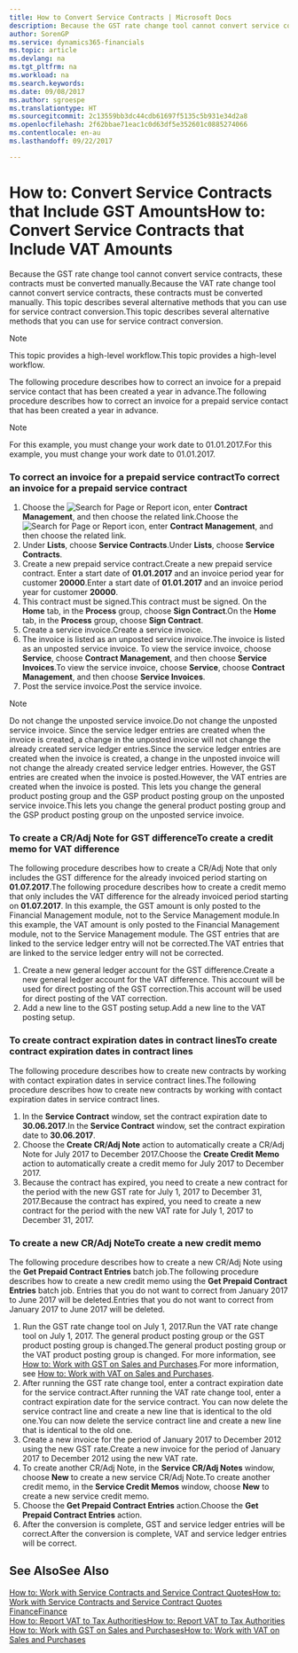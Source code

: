 ```yaml
---
title: How to Convert Service Contracts | Microsoft Docs
description: Because the GST rate change tool cannot convert service contracts, these contracts must be converted manually. This topic describes several alternative methods that you can use for service contract conversion.
author: SorenGP
ms.service: dynamics365-financials
ms.topic: article
ms.devlang: na
ms.tgt_pltfrm: na
ms.workload: na
ms.search.keywords: 
ms.date: 09/08/2017
ms.author: sgroespe
ms.translationtype: HT
ms.sourcegitcommit: 2c13559bb3dc44cdb61697f5135c5b931e34d2a8
ms.openlocfilehash: 2f62bbae71eac1c0d63df5e352601c0885274066
ms.contentlocale: en-au
ms.lasthandoff: 09/22/2017

---
```

# <a name="how-to-convert-service-contracts-that-include-vat-amounts"></a><span data-ttu-id="2a407-104">How to: Convert Service Contracts that Include GST Amounts</span><span class="sxs-lookup"><span data-stu-id="2a407-104">How to: Convert Service Contracts that Include VAT Amounts</span></span>
<span data-ttu-id="2a407-105">Because the GST rate change tool cannot convert service contracts, these contracts must be converted manually.</span><span class="sxs-lookup"><span data-stu-id="2a407-105">Because the VAT rate change tool cannot convert service contracts, these contracts must be converted manually.</span></span> <span data-ttu-id="2a407-106">This topic describes several alternative methods that you can use for service contract conversion.</span><span class="sxs-lookup"><span data-stu-id="2a407-106">This topic describes several alternative methods that you can use for service contract conversion.</span></span>  

> [!NOTE]  
>  <span data-ttu-id="2a407-107">This topic provides a high-level workflow.</span><span class="sxs-lookup"><span data-stu-id="2a407-107">This topic provides a high-level workflow.</span></span>  

 <span data-ttu-id="2a407-108">The following procedure describes how to correct an invoice for a prepaid service contact that has been created a year in advance.</span><span class="sxs-lookup"><span data-stu-id="2a407-108">The following procedure describes how to correct an invoice for a prepaid service contact that has been created a year in advance.</span></span>  

> [!NOTE]  
>  <span data-ttu-id="2a407-109">For this example, you must change your work date to 01.01.2017.</span><span class="sxs-lookup"><span data-stu-id="2a407-109">For this example, you must change your work date to 01.01.2017.</span></span>  

### <a name="to-correct-an-invoice-for-a-prepaid-service-contract"></a><span data-ttu-id="2a407-110">To correct an invoice for a prepaid service contract</span><span class="sxs-lookup"><span data-stu-id="2a407-110">To correct an invoice for a prepaid service contract</span></span>  
1. <span data-ttu-id="2a407-111">Choose the ![Search for Page or Report](media/ui-search/search_small.png "Search for Page or Report icon") icon, enter **Contract Management**, and then choose the related link.</span><span class="sxs-lookup"><span data-stu-id="2a407-111">Choose the ![Search for Page or Report](media/ui-search/search_small.png "Search for Page or Report icon") icon, enter **Contract Management**, and then choose the related link.</span></span>  
2. <span data-ttu-id="2a407-112">Under **Lists**, choose **Service Contracts**.</span><span class="sxs-lookup"><span data-stu-id="2a407-112">Under **Lists**, choose **Service Contracts**.</span></span>  
3. <span data-ttu-id="2a407-113">Create a new prepaid service contract.</span><span class="sxs-lookup"><span data-stu-id="2a407-113">Create a new prepaid service contract.</span></span> <span data-ttu-id="2a407-114">Enter a start date of **01.01.2017** and an invoice period year for customer **20000**.</span><span class="sxs-lookup"><span data-stu-id="2a407-114">Enter a start date of **01.01.2017** and an invoice period year for customer **20000**.</span></span>  
4. <span data-ttu-id="2a407-115">This contract must be signed.</span><span class="sxs-lookup"><span data-stu-id="2a407-115">This contract must be signed.</span></span> <span data-ttu-id="2a407-116">On the **Home** tab, in the **Process** group, choose **Sign Contract**.</span><span class="sxs-lookup"><span data-stu-id="2a407-116">On the **Home** tab, in the **Process** group, choose **Sign Contract**.</span></span>  
5. <span data-ttu-id="2a407-117">Create a service invoice.</span><span class="sxs-lookup"><span data-stu-id="2a407-117">Create a service invoice.</span></span>
6. <span data-ttu-id="2a407-118">The invoice is listed as an unposted service invoice.</span><span class="sxs-lookup"><span data-stu-id="2a407-118">The invoice is listed as an unposted service invoice.</span></span> <span data-ttu-id="2a407-119">To view the service invoice, choose **Service**, choose **Contract Management**, and then choose **Service Invoices**.</span><span class="sxs-lookup"><span data-stu-id="2a407-119">To view the service invoice, choose **Service**, choose **Contract Management**, and then choose **Service Invoices**.</span></span>  
7. <span data-ttu-id="2a407-120">Post the service invoice.</span><span class="sxs-lookup"><span data-stu-id="2a407-120">Post the service invoice.</span></span>  

> [!NOTE]  
>  <span data-ttu-id="2a407-121">Do not change the unposted service invoice.</span><span class="sxs-lookup"><span data-stu-id="2a407-121">Do not change the unposted service invoice.</span></span> <span data-ttu-id="2a407-122">Since the service ledger entries are created when the invoice is created, a change in the unposted invoice will not change the already created service ledger entries.</span><span class="sxs-lookup"><span data-stu-id="2a407-122">Since the service ledger entries are created when the invoice is created, a change in the unposted invoice will not change the already created service ledger entries.</span></span> <span data-ttu-id="2a407-123">However, the GST entries are created when the invoice is posted.</span><span class="sxs-lookup"><span data-stu-id="2a407-123">However, the VAT entries are created when the invoice is posted.</span></span> <span data-ttu-id="2a407-124">This lets you change the general product posting group and the GSP product posting group on the unposted service invoice.</span><span class="sxs-lookup"><span data-stu-id="2a407-124">This lets you change the general product posting group and the GSP product posting group on the unposted service invoice.</span></span>  

### <a name="to-create-a-credit-memo-for-vat-difference"></a><span data-ttu-id="2a407-125">To create a CR/Adj Note for GST difference</span><span class="sxs-lookup"><span data-stu-id="2a407-125">To create a credit memo for VAT difference</span></span>  
<span data-ttu-id="2a407-126">The following procedure describes how to create a CR/Adj Note that only includes the GST difference for the already invoiced period starting on **01.07.2017**.</span><span class="sxs-lookup"><span data-stu-id="2a407-126">The following procedure describes how to create a credit memo that only includes the VAT difference for the already invoiced period starting on **01.07.2017**.</span></span> <span data-ttu-id="2a407-127">In this example, the GST amount is only posted to the Financial Management module, not to the Service Management module.</span><span class="sxs-lookup"><span data-stu-id="2a407-127">In this example, the VAT amount is only posted to the Financial Management module, not to the Service Management module.</span></span> <span data-ttu-id="2a407-128">The GST entries that are linked to the service ledger entry will not be corrected.</span><span class="sxs-lookup"><span data-stu-id="2a407-128">The VAT entries that are linked to the service ledger entry will not be corrected.</span></span>  

1. <span data-ttu-id="2a407-129">Create a new general ledger account for the GST difference.</span><span class="sxs-lookup"><span data-stu-id="2a407-129">Create a new general ledger account for the VAT difference.</span></span> <span data-ttu-id="2a407-130">This account will be used for direct posting of the GST correction.</span><span class="sxs-lookup"><span data-stu-id="2a407-130">This account will be used for direct posting of the VAT correction.</span></span>  
2. <span data-ttu-id="2a407-131">Add a new line to the GST posting setup.</span><span class="sxs-lookup"><span data-stu-id="2a407-131">Add a new line to the VAT posting setup.</span></span>  

### <a name="to-create-contract-expiration-dates-in-contract-lines"></a><span data-ttu-id="2a407-132">To create contract expiration dates in contract lines</span><span class="sxs-lookup"><span data-stu-id="2a407-132">To create contract expiration dates in contract lines</span></span>  
<span data-ttu-id="2a407-133">The following procedure describes how to create new contracts by working with contact expiration dates in service contract lines.</span><span class="sxs-lookup"><span data-stu-id="2a407-133">The following procedure describes how to create new contracts by working with contact expiration dates in service contract lines.</span></span>  

1. <span data-ttu-id="2a407-134">In the **Service Contract** window, set the contract expiration date to **30.06.2017**.</span><span class="sxs-lookup"><span data-stu-id="2a407-134">In the **Service Contract** window, set the contract expiration date to **30.06.2017**.</span></span>  
2. <span data-ttu-id="2a407-135">Choose the **Create CR/Adj Note** action to automatically create a CR/Adj Note for July 2017 to December 2017.</span><span class="sxs-lookup"><span data-stu-id="2a407-135">Choose the **Create Credit Memo** action to automatically create a credit memo for July 2017 to December 2017.</span></span>  
3. <span data-ttu-id="2a407-136">Because the contract has expired, you need to create a new contract for the period with the new GST rate for July 1, 2017 to December 31, 2017.</span><span class="sxs-lookup"><span data-stu-id="2a407-136">Because the contract has expired, you need to create a new contract for the period with the new VAT rate for July 1, 2017 to December 31, 2017.</span></span>  

### <a name="to-create-a-new-credit-memo"></a><span data-ttu-id="2a407-137">To create a new CR/Adj Note</span><span class="sxs-lookup"><span data-stu-id="2a407-137">To create a new credit memo</span></span>  
<span data-ttu-id="2a407-138">The following procedure describes how to create a new CR/Adj Note using the **Get Prepaid Contract Entries** batch job.</span><span class="sxs-lookup"><span data-stu-id="2a407-138">The following procedure describes how to create a new credit memo using the **Get Prepaid Contract Entries** batch job.</span></span> <span data-ttu-id="2a407-139">Entries that you do not want to correct from January 2017 to June 2017 will be deleted.</span><span class="sxs-lookup"><span data-stu-id="2a407-139">Entries that you do not want to correct from January 2017 to June 2017 will be deleted.</span></span>  

1. <span data-ttu-id="2a407-140">Run the GST rate change tool on July 1, 2017.</span><span class="sxs-lookup"><span data-stu-id="2a407-140">Run the VAT rate change tool on July 1, 2017.</span></span> <span data-ttu-id="2a407-141">The general product posting group or the GST product posting group is changed.</span><span class="sxs-lookup"><span data-stu-id="2a407-141">The general product posting group or the VAT product posting group is changed.</span></span> <span data-ttu-id="2a407-142">For more information, see [How to: Work with GST on Sales and Purchases](finance-work-with-vat.md).</span><span class="sxs-lookup"><span data-stu-id="2a407-142">For more information, see [How to: Work with VAT on Sales and Purchases](finance-work-with-vat.md).</span></span>  
2. <span data-ttu-id="2a407-143">After running the GST rate change tool, enter a contract expiration date for the service contract.</span><span class="sxs-lookup"><span data-stu-id="2a407-143">After running the VAT rate change tool, enter a contract expiration date for the service contract.</span></span> <span data-ttu-id="2a407-144">You can now delete the service contract line and create a new line that is identical to the old one.</span><span class="sxs-lookup"><span data-stu-id="2a407-144">You can now delete the service contract line and create a new line that is identical to the old one.</span></span>  
3. <span data-ttu-id="2a407-145">Create a new invoice for the period of January 2017 to December 2012 using the new GST rate.</span><span class="sxs-lookup"><span data-stu-id="2a407-145">Create a new invoice for the period of January 2017 to December 2012 using the new VAT rate.</span></span>  
4. <span data-ttu-id="2a407-146">To create another CR/Adj Note, in the **Service CR/Adj Notes** window, choose **New** to create a new service CR/Adj Note.</span><span class="sxs-lookup"><span data-stu-id="2a407-146">To create another credit memo, in the **Service Credit Memos** window, choose **New** to create a new service credit memo.</span></span>  
5. <span data-ttu-id="2a407-147">Choose the **Get Prepaid Contract Entries** action.</span><span class="sxs-lookup"><span data-stu-id="2a407-147">Choose the **Get Prepaid Contract Entries** action.</span></span>  
6. <span data-ttu-id="2a407-148">After the conversion is complete, GST and service ledger entries will be correct.</span><span class="sxs-lookup"><span data-stu-id="2a407-148">After the conversion is complete, VAT and service ledger entries will be correct.</span></span>  

## <a name="see-also"></a><span data-ttu-id="2a407-149">See Also</span><span class="sxs-lookup"><span data-stu-id="2a407-149">See Also</span></span>  
[<span data-ttu-id="2a407-150">How to: Work with Service Contracts and Service Contract Quotes</span><span class="sxs-lookup"><span data-stu-id="2a407-150">How to: Work with Service Contracts and Service Contract Quotes</span></span>](service-how-to-create-service-contracts-and-service-contract-quotes.md)  
[<span data-ttu-id="2a407-151">Finance</span><span class="sxs-lookup"><span data-stu-id="2a407-151">Finance</span></span>](finance.md)  
[<span data-ttu-id="2a407-152">How to: Report VAT to Tax Authorities</span><span class="sxs-lookup"><span data-stu-id="2a407-152">How to: Report VAT to Tax Authorities</span></span>](finance-how-report-vat.md)  
[<span data-ttu-id="2a407-153">How to: Work with GST on Sales and Purchases</span><span class="sxs-lookup"><span data-stu-id="2a407-153">How to: Work with VAT on Sales and Purchases</span></span>](finance-work-with-vat.md)  

